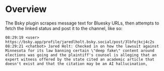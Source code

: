 # Overview

The Bsky plugin scrapes message text for Bluesky URLs, then attempts to fetch the linked status and post it to the channel, like so:

```
08:29:19 <user> https://bsky.app/profile/jaredlholt.bsky.social/post/3lbfojkcj4c2s
08:29:21 <chatbot> Jared Holt: Checked in on how the lawsuit against Minnesota for its law banning certain \"deep fake\" content around elections was going and the plaintiff's counsel is alleging that an expert witness offered by the state cited an academic article that doesn't exist and that the citation may be an AI hallucination,
```
